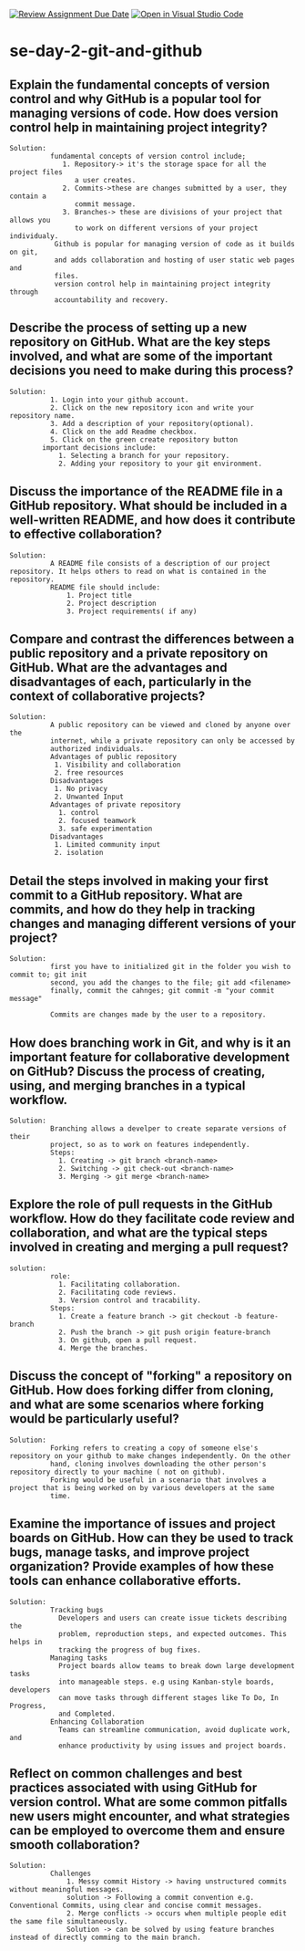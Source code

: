 [![Review Assignment Due Date](https://classroom.github.com/assets/deadline-readme-button-22041afd0340ce965d47ae6ef1cefeee28c7c493a6346c4f15d667ab976d596c.svg)](https://classroom.github.com/a/8wgCKhpZ)
[![Open in Visual Studio Code](https://classroom.github.com/assets/open-in-vscode-2e0aaae1b6195c2367325f4f02e2d04e9abb55f0b24a779b69b11b9e10269abc.svg)](https://classroom.github.com/online_ide?assignment_repo_id=18412046&assignment_repo_type=AssignmentRepo)
# se-day-2-git-and-github
## Explain the fundamental concepts of version control and why GitHub is a popular tool for managing versions of code. How does version control help in maintaining project integrity?
    Solution:
              fundamental concepts of version control include;
                 1. Repository-> it's the storage space for all the project files 
                    a user creates.
                 2. Commits->these are changes submitted by a user, they contain a 
                    commit message.
                 3. Branches-> these are divisions of your project that allows you 
                    to work on different versions of your project individualy.
               Github is popular for managing version of code as it builds on git, 
               and adds collaboration and hosting of user static web pages and 
               files.
               version control help in maintaining project integrity through 
               accountability and recovery. 

## Describe the process of setting up a new repository on GitHub. What are the key steps involved, and what are some of the important decisions you need to make during this process?
    Solution:
              1. Login into your github account.
              2. Click on the new repository icon and write your repository name.
              3. Add a description of your repository(optional).
              4. Click on the add Readme checkbox.
              5. Click on the green create repository button
            important decisions include:
                1. Selecting a branch for your repository.
                2. Adding your repository to your git environment.
             

## Discuss the importance of the README file in a GitHub repository. What should be included in a well-written README, and how does it contribute to effective collaboration?
    Solution:
              A README file consists of a description of our project repository. It helps others to read on what is contained in the repository.
              README file should include:
                  1. Project title
                  2. Project description
                  3. Project requirements( if any)

## Compare and contrast the differences between a public repository and a private repository on GitHub. What are the advantages and disadvantages of each, particularly in the context of collaborative projects?
    Solution:
              A public repository can be viewed and cloned by anyone over the 
              internet, while a private repository can only be accessed by 
              authorized individuals.
              Advantages of public repository
               1. Visibility and collaboration
               2. free resources
              Disadvantages
               1. No privacy
               2. Unwanted Input
              Advantages of private repository
                1. control
                2. focused teamwork
                3. safe experimentation
              Disadvantages
               1. Limited community input
               2. isolation

## Detail the steps involved in making your first commit to a GitHub repository. What are commits, and how do they help in tracking changes and managing different versions of your project?
    Solution:
              first you have to initialized git in the folder you wish to commit to; git init
              second, you add the changes to the file; git add <filename>
              finally, commit the cahnges; git commit -m "your commit message"

              Commits are changes made by the user to a repository.

## How does branching work in Git, and why is it an important feature for collaborative development on GitHub? Discuss the process of creating, using, and merging branches in a typical workflow.
    Solution:
              Branching allows a develper to create separate versions of their 
              project, so as to work on features independently.
              Steps:
                1. Creating -> git branch <branch-name>
                2. Switching -> git check-out <branch-name>
                3. Merging -> git merge <branch-name>

## Explore the role of pull requests in the GitHub workflow. How do they facilitate code review and collaboration, and what are the typical steps involved in creating and merging a pull request?
    solution:
              role:
                1. Facilitating collaboration.
                2. Facilitating code reviews.
                3. Version control and tracability.
              Steps:
                1. Create a feature branch -> git checkout -b feature-branch
                2. Push the branch -> git push origin feature-branch
                3. On github, open a pull request.
                4. Merge the branches.

              
## Discuss the concept of "forking" a repository on GitHub. How does forking differ from cloning, and what are some scenarios where forking would be particularly useful?
    Solution:
              Forking refers to creating a copy of someone else's repository on your github to make changes independently. On the other 
              hand, cloning involves downloading the other person's repository directly to your machine ( not on github).
              Forking would be useful in a scenario that involves a project that is being worked on by various developers at the same 
              time.

## Examine the importance of issues and project boards on GitHub. How can they be used to track bugs, manage tasks, and improve project organization? Provide examples of how these tools can enhance collaborative efforts.
    Solution:
              Tracking bugs
                Developers and users can create issue tickets describing the 
                problem, reproduction steps, and expected outcomes. This helps in 
                tracking the progress of bug fixes.
              Managing tasks
                Project boards allow teams to break down large development tasks 
                into manageable steps. e.g using Kanban-style boards, developers 
                can move tasks through different stages like To Do, In Progress, 
                and Completed.
              Enhancing Collaboration
                Teams can streamline communication, avoid duplicate work, and 
                enhance productivity by using issues and project boards.

## Reflect on common challenges and best practices associated with using GitHub for version control. What are some common pitfalls new users might encounter, and what strategies can be employed to overcome them and ensure smooth collaboration?
    Solution:
              Challenges
                  1. Messy commit History -> having unstructured commits without meaningful messages.
                  solution -> Following a commit convention e.g. Conventional Commits, using clear and concise commit messages.
                  2. Merge conflicts -> occurs when multiple people edit the same file simultaneously.
                  Solution -> can be solved by using feature branches instead of directly comming to the main branch.
